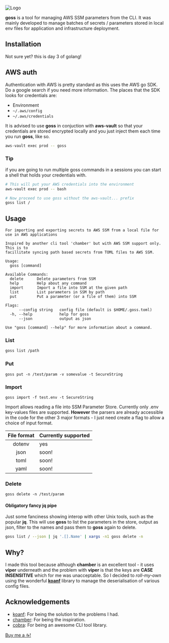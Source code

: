 ![Logo](https://user-images.githubusercontent.com/22187575/93653012-a968dd80-fa49-11ea-947a-537a91282ab2.png)

**goss** is a tool for managing AWS SSM parameters from the CLI. It was mainly developed to manage batches of secrets / parameters stored in local env files for application and infrastructure deployment.

## Installation
Not sure yet? this is day 3 of golang!

## AWS auth
Authentication with AWS is pretty standard as this uses the AWS go SDK. Do a google search if you need more information. The places that the SDK looks for credentials are:
- Environment
- `~/.aws/config`
- `~/.aws/credentials`

It is advised to use **goss** in conjuction with **aws-vault** so that your credentials are stored encrypted locally and you just inject them each time you run **goss**, like so.

```bash
aws-vault exec prod -- goss
```

### Tip
if you are going to run multiple goss commands in a sessions you can start a shell that holds your credentials with.

```bash
# This will put your AWS credentials into the environment
aws-vault exec prod -- bash

# Now proceed to use goss without the aws-vault... prefix
goss list /
```

## Usage
```
For importing and exporting secrets to AWS SSM from a local file for
use in AWS applications

Inspired by another cli tool 'chamber' but with AWS SSM support only. This is to
facillitate syncing path based secrets from TOML files to AWS SSM.

Usage:
  goss [command]

Available Commands:
  delete      Delete parameters from SSM
  help        Help about any command
  import      Import a file into SSM at the given path
  list        List parameters in SSM by path
  put         Put a parameter (or a file of them) into SSM

Flags:
      --config string   config file (default is $HOME/.goss.toml)
  -h, --help            help for goss
      --json            output as json

Use "goss [command] --help" for more information about a command.
```

### List
```bash
goss list /path
```

### Put
```
goss put -n /test/param -v somevalue -t SecureString
```

### Import
```
goss import -f test.env -t SecureString
```

Import allows reading a file into SSM Parameter Store. Currently only .env key-values files are supported. **However** the parsers are already accessible in the code for the other 3 major formats - I just need create a flag to allow a choice of input format.

| File format | Currently supported |
| :---------: | ------------------- |
|   dotenv    | yes                 |
|    json     | soon!               |
|    toml     | soon!               |
|    yaml     | soon!               |

### Delete
```
goss delete -n /test/param
```

#### Obligatory fancy jq pipe
Just some fanciness showing interop with other Unix tools, such as the popular **jq**. This will use **goss** to list the parameters in the store, output as json, filter to the names and pass them to **goss** again to delete.

```bash
goss list / --json | jq '.[].Name' | xargs -n1 goss delete -n
```

## Why?
I made this tool because although **chamber** is an excellent tool - it uses **viper** underneath and the problem with **viper** is that the keys are **CASE INSENSITIVE** which for me was unacceptable. So I decided to *roll-my-own* using the wonderful [**koanf**](https://github.com/knadh/koanf) library to manage the deserialisation of various config files.

## Acknowledgements
- [koanf](https://github.com/knadh/koanf): For being the solution to the problems I had.
- [chamber](https://github.com/segmentio/chamber): For being the inspiration.
- [cobra](https://github.com/spf13/cobra): For being an awesome CLI tool library.

[Buy me a ☕!](https://www.paypal.me/kevinglasson)